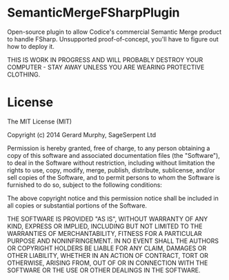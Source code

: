 SemanticMergeFSharpPlugin
=========================

Open-source plugin to allow Codice's commercial Semantic Merge product to handle FSharp. Unsupported proof-of-concept, you'll have to figure out how to deploy it.

THIS IS WORK IN PROGRESS AND WILL PROBABLY DESTROY YOUR COMPUTER - STAY AWAY UNLESS YOU ARE WEARING PROTECTIVE CLOTHING.

License
=======

The MIT License (MIT)

Copyright (c) 2014 Gerard Murphy, SageSerpent Ltd

Permission is hereby granted, free of charge, to any person obtaining a copy of this software and associated documentation files (the "Software"), to deal in the Software without restriction, including without limitation the rights to use, copy, modify, merge, publish, distribute, sublicense, and/or sell copies of the Software, and to permit persons to whom the Software is furnished to do so, subject to the following conditions:

The above copyright notice and this permission notice shall be included in all copies or substantial portions of the Software.

THE SOFTWARE IS PROVIDED "AS IS", WITHOUT WARRANTY OF ANY KIND, EXPRESS OR IMPLIED, INCLUDING BUT NOT LIMITED TO THE WARRANTIES OF MERCHANTABILITY, FITNESS FOR A PARTICULAR PURPOSE AND NONINFRINGEMENT. IN NO EVENT SHALL THE AUTHORS OR COPYRIGHT HOLDERS BE LIABLE FOR ANY CLAIM, DAMAGES OR OTHER LIABILITY, WHETHER IN AN ACTION OF CONTRACT, TORT OR OTHERWISE, ARISING FROM, OUT OF OR IN CONNECTION WITH THE SOFTWARE OR THE USE OR OTHER DEALINGS IN THE SOFTWARE.
